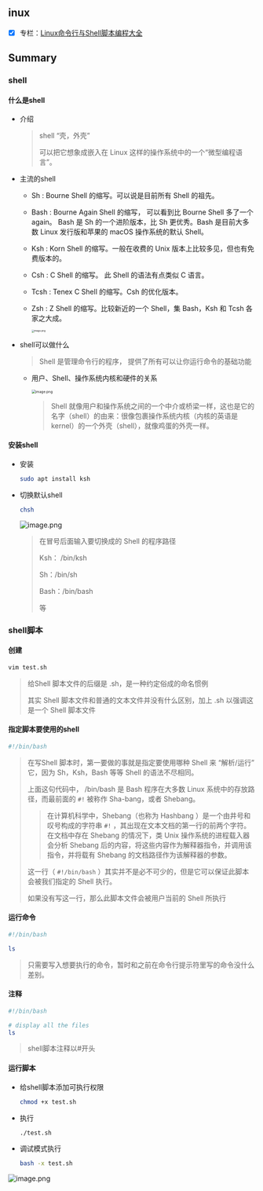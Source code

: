 ## inux 

- [x] 专栏：[Linux命令行与Shell脚本编程大全](http://www.imooc.com/read/39)



## Summary

### shell

#### 什么是shell

- 介绍

  > shell “壳，外壳”
  >
  > 可以把它想象成嵌入在 Linux 这样的操作系统中的一个“微型编程语言”。

- 主流的shell

  * Sh : Bourne Shell 的缩写。可以说是目前所有 Shell 的祖先。

  * Bash : Bourne Again Shell 的缩写， 可以看到比 Bourne Shell 多了一个 again。 Bash 是 Sh 的一个进阶版本，比 Sh 更优秀。Bash 是目前大多数 Linux 发行版和苹果的 macOS 操作系统的默认 Shell。

  * Ksh : Korn Shell 的缩写。一般在收费的 Unix 版本上比较多见，但也有免费版本的。

  * Csh : C Shell 的缩写。 此 Shell 的语法有点类似 C 语言。

  * Tcsh : Tenex C Shell 的缩写。Csh 的优化版本。

  * Zsh : Z Shell 的缩写。比较新近的一个 Shell，集 Bash，Ksh 和 Tcsh 各家之大成。

    <img src="https://i.loli.net/2020/04/13/Pr1aCKXtYNVqyWx.png" alt="image.png" style="zoom:33%;" />

- shell可以做什么

  > Shell 是管理命令行的程序， 提供了所有可以让你运行命令的基础功能

  - 用户、Shell、操作系统内核和硬件的关系

    <img src="https://i.loli.net/2020/04/13/NmvyXdq1B3xclHs.png" alt="image.png" style="zoom:50%;" />

    > Shell 就像用户和操作系统之间的一个中介或桥梁一样，这也是它的名字（shell）的由来：很像包裹操作系统内核（内核的英语是 kernel）的一个外壳（shell），就像鸡蛋的外壳一样。

#### 安装shell

- 安装

  ```bash
  sudo apt install ksh
  ```

- 切换默认shell

  ````bash
  chsh
  ````

  ![image.png](https://i.loli.net/2020/04/13/gfPrhxbnplW3LwA.png)

  > 在冒号后面输入要切换成的 Shell 的程序路径
  >
  > Ksh： /bin/ksh 
  >
  > Sh：/bin/sh
  >
  > Bash：/bin/bash
  >
  > 等



### shell脚本

#### 创建

```bash
vim test.sh
```

> 给Shell 脚本文件的后缀是 .sh，是一种约定俗成的命名惯例
>
> 其实 Shell 脚本文件和普通的文本文件并没有什么区别，加上 .sh 以强调这是一个 Shell 脚本文件

#### 指定脚本要使用的shell

```bash
#!/bin/bash
```

> 在写Shell 脚本时，第一要做的事就是指定要使用哪种 Shell 来 “解析/运行” 它，因为 Sh，Ksh，Bash 等等 Shell 的语法不尽相同。
>
> 上面这句代码中， /bin/bash 是 Bash 程序在大多数 Linux 系统中的存放路径，而最前面的 `#!` 被称作 Sha-bang，或者 Shebang。
>
> > 在计算机科学中，Shebang（也称为 Hashbang ）是一个由井号和叹号构成的字符串 `#!` ，其出现在文本文档的第一行的前两个字符。
> > 在文档中存在 Shebang 的情况下，类 Unix 操作系统的进程载入器会分析 Shebang 后的内容，将这些内容作为解释器指令，并调用该指令，并将载有 Shebang 的文档路径作为该解释器的参数。
>
> 这一行（ `#!/bin/bash` ）其实并不是必不可少的，但是它可以保证此脚本会被我们指定的 Shell 执行。
>
> 如果没有写这一行，那么此脚本文件会被用户当前的 Shell 所执行

#### 运行命令

```bash
#!/bin/bash

ls
```

> 只需要写入想要执行的命令，暂时和之前在命令行提示符里写的命令没什么差别。

#### 注释

```bash
#!/bin/bash

# display all the files
ls
```

> shell脚本注释以#开头

#### 运行脚本

- 给shell脚本添加可执行权限

  ```bash
  chmod +x test.sh
  ```

- 执行

  ```bash
  ./test.sh
  ```

- 调试模式执行

  ```bash
  bash -x test.sh
  ```

![image.png](https://i.loli.net/2020/04/13/8KUyH47hDfqQioN.png)

